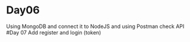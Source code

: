 # Day06
Using MongoDB  and connect it to NodeJS and using Postman check API
#Day 07
Add register and login (token)
